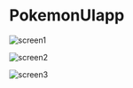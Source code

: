 # PokemonUIapp
![screen1](https://user-images.githubusercontent.com/20387424/99924669-18590000-2d33-11eb-896f-2908e345d7a7.png)

![screen2 ](https://user-images.githubusercontent.com/20387424/99924683-2575ef00-2d33-11eb-9df9-365465129dcc.png)

![screen3](https://user-images.githubusercontent.com/20387424/99924702-345ca180-2d33-11eb-9245-b44810a60612.png)
